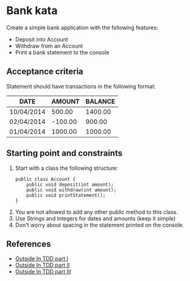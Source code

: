 # Bank kata

Create a simple bank application with the following features:

- Deposit into Account
- Withdraw from an Account
- Print a bank statement to the console

## Acceptance criteria

Statement should have transactions in the following format:

| DATE      | AMOUNT  | BALANCE |
|-----------|---------|---------|
|10/04/2014 | 500.00  | 1400.00 |
|02/04/2014 | -100.00 | 900.00  |
|01/04/2014 | 1000.00 | 1000.00 |

## Starting point and constraints

1. Start with a class the following structure:
    ```
    public class Account {
        public void deposit(int amount);
        public void withdraw(int amount);
        public void printStatement();
    }
    ```
1. You are not allowed to add any other public method to this class.
1. Use Strings and Integers for dates and amounts (keep it simple)
1. Don't worry about spacing in the statement printed on the console.

## References

- [Outside In TDD part I](https://www.youtube.com/watch?v=XHnuMjah6ps)
- [Outside In TDD part II](https://www.youtube.com/watch?v=gs0rqDdz3ko)
- [Outside In TDD part III](https://www.youtube.com/watch?v=R9OAt9AOrzI&t=3s)